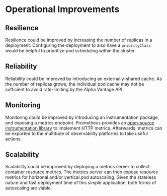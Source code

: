 # Operational Improvements

## Resilience
Resilience could be improved by increasing the number of replicas in a deployment.  Configuring the deployment to also have a `priorityClass` would be helpful to prioritize pod scheduling within the cluster.

## Reliability
Reliability could be improved by introducing an externally-shared cache.  As the number of replicas grows, the individual pod cache may not be sufficient to avoid rate-limiting by the Alpha Vantage API.

## Monitoring
Monitoring could be improved by introducing an instrumentation package, and exposing a metrics endpoint.  Prometheus provides an [open-source instrumentation library](https://github.com/prometheus/client_golang) to implement HTTP metrics.  Afterwards, metrics can be exported to the multitude of observability platforms to take useful actions.

## Scalability
Scalability could be improved by deploying a metrics server to collect container resource metrics.  The metrics server can then expose resource metrics for horizonal and/or vertical pod autoscaling.  Given the stateless nature and fast deployment time of this simple application, both forms of autoscaling are viable.
